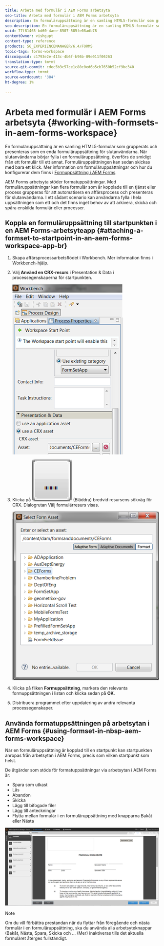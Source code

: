 ```yaml
---
title: Arbeta med formulär i AEM Forms arbetsyta
seo-title: Arbeta med formulär i AEM Forms arbetsyta
description: En formuläruppsättning är en samling HTML5-formulär som grupperats och presenteras som en enda formuläruppsättning för slutanvändarna. Lär dig hur du kan arbeta med formatuppsättningar i AEM Forms arbetsyta.
seo-description: En formuläruppsättning är en samling HTML5-formulär som grupperats och presenteras som en enda formuläruppsättning för slutanvändarna. Lär dig hur du kan arbeta med formatuppsättningar i AEM Forms arbetsyta.
uuid: 77f81465-bd60-4aee-8507-585fe08adb78
contentOwner: vishgupt
content-type: reference
products: SG_EXPERIENCEMANAGER/6.4/FORMS
topic-tags: forms-workspace
discoiquuid: c1793e2e-413c-4b6f-b96b-09e011f06263
translation-type: tm+mt
source-git-commit: cdec5b3c57ce1c80c0ed6b5cb7650b52cf9bc340
workflow-type: tm+mt
source-wordcount: '384'
ht-degree: 1%

---
```



# Arbeta med formulär i AEM Forms arbetsyta {#working-with-formsets-in-aem-forms-workspace}

En formuläruppsättning är en samling HTML5-formulär som grupperats och presenteras som en enda formuläruppsättning för slutanvändarna. När slutanvändarna börjar fylla i en formuläruppsättning, överförs de smidigt från ett formulär till ett annat. Formuläruppsättningen kan sedan skickas med bara ett klick. Mer information om formuläruppsättningar och hur du konfigurerar dem finns i [Formuppsättning i AEM Forms](/help/forms/using/formset-in-aem-forms.md).

AEM Forms arbetsyta stöder formatuppsättningar. Med formuläruppsättningar kan flera formulär som är kopplade till en tjänst eller process grupperas för att automatisera en affärsprocess och presenteras för slutanvändarna. I ett sådant scenario kan användarna fylla i hela uppsättningen som ett och det finns inget behov av att arkivera, skicka och spåra enskilda formulär eller processer.

## Koppla en formuläruppsättning till startpunkten i en AEM Forms-arbetsyteapp {#attaching-a-formset-to-startpoint-in-an-aem-forms-workspace-app-br}

1. Skapa affärsprocessarbetsflödet i Workbench. Mer information finns i [Workbench-hjälp](https://www.adobe.com/go/learn_aemforms_workbench_63).
1. Välj **Använd en CRX-resurs** i Presentation &amp; Data i processegenskaperna för startpunkten.

   ![1-1](assets/1-1.png)

1. Klicka på ![bläddra](assets/browse.png) (Bläddra) bredvid resursens sökväg för CRX. Dialogrutan Välj formulärresurs visas.

   ![2](assets/2.png)

1. Klicka på fliken **Formuppsättning**, markera den relevanta formuppsättningen i listan och klicka sedan på **OK**.

1. Distribuera programmet efter uppdatering av andra relevanta processegenskaper.

## Använda formatuppsättningen på arbetsytan i AEM Forms {#using-formset-in-nbsp-aem-forms-workspace}

När en formuläruppsättning är kopplad till en startpunkt kan startpunkten anropas från arbetsytan i AEM Forms, precis som vilken startpunkt som helst.

De åtgärder som stöds för formatuppsättningar via arbetsytan i AEM Forms är:

* Spara som utkast
* Lås
* Abandon
* Skicka
* Lägg till bifogade filer
* Lägg till anteckningar
* Flytta mellan formulär i en formuläruppsättning med knapparna Bakåt eller Nästa

![3-1](assets/3-1.png)

>[!NOTE]
>
>Om du vill förbättra prestandan när du flyttar från föregående och nästa formulär i en formuläruppsättning, ska du använda alla arbetsyteknappar (Bakåt, Nästa, Spara, Skicka och ... (Mer) inaktiveras tills det aktuella formuläret återges fullständigt.

